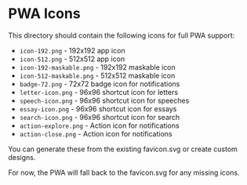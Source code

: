 # PWA Icons

This directory should contain the following icons for full PWA support:

- `icon-192.png` - 192x192 app icon
- `icon-512.png` - 512x512 app icon  
- `icon-192-maskable.png` - 192x192 maskable icon
- `icon-512-maskable.png` - 512x512 maskable icon
- `badge-72.png` - 72x72 badge icon for notifications
- `letter-icon.png` - 96x96 shortcut icon for letters
- `speech-icon.png` - 96x96 shortcut icon for speeches  
- `essay-icon.png` - 96x96 shortcut icon for essays
- `search-icon.png` - 96x96 shortcut icon for search
- `action-explore.png` - Action icon for notifications
- `action-close.png` - Action icon for notifications

You can generate these from the existing favicon.svg or create custom designs.

For now, the PWA will fall back to the favicon.svg for any missing icons.
